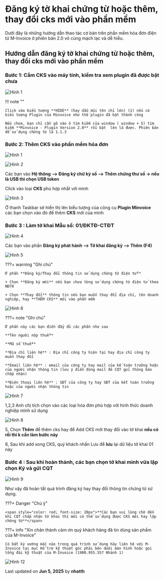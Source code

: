 # **Đăng ký tờ khai chứng từ hoặc thêm, thay đổi cks mới vào phần mềm**

Dưới đây là những hướng dẫn thao tác cơ bản trên phần mềm hóa đơn điện tử M-Invoice ở phiên bản 2.0 vô cùng mạch lạc và dễ hiểu.

## **Hướng dẫn đăng ký tờ khai chứng từ hoặc thêm, thay đổi cks mới vào phần mềm**

### **Bước 1: Cắm CKS vào máy tính, kiểm tra xem plugin đã được bật chưa**

![Hình 1](../assets/images/invoice2/2.0_them-cks-moi_1.png)

!!! note ""

    Click vào biểu tượng **HIDE** (hay dẫu mũi tên chỉ lên) (1) nếu có biểu tượng Plugin của Minvoice như thế plugin đã bật thành công

    Nếu chưa, bạn chỉ cần gõ vào ô tìm kiếm của window ( window + S) tìm kiếm **Minvoice - Plugin Version 2.0** rồi bật  lên là được. Phiên bản để sử dụng chứng từ là 1.1.3

### **Bước 2: Thêm CKS vào phần mềm hóa đơn**

![Hình 1](../assets/images/chung-tu/ct_tokhai_1.png)

![Hình 2](../assets/images/chung-tu/ct_tokhai_2.png)

Các bạn vào **Hệ thông --> Đăng ký chữ ký số --> Thêm chứng thư số -> nếu là USB thì chọn USB token**

Click vào loại **CKS** phù hợp nhất với mình

![Hình 3](../assets/images/chung-tu/ct_tokhai_3.png)

Ở thanh Taskbar sẽ hiển thị lên biểu tượng của công cụ **Plugin Minvoice** các bạn chọn vào đó để thêm **CKS** mới của mình

### **Bước 3 : Làm tờ khai Mẫu số: 01/ĐKTĐ-CTĐT**

![Hình 4](../assets/images/chung-tu/ct_tokhai_4.png)

Các bạn vào phần **Đăng ký phát hành --> Tờ khai đăng ký --> Thêm (F4)**

![Hình 5](../assets/images/chung-tu/ct_tokhai_5.png)

???+ warning "Ghi chú"

    Ở phần **Đăng ký/Thay đổi thông tin sử dụng chứng từ điện tử**

    + Chọn **Đăng ký mới** nếu bạn chưa từng sử dụng chứng từ điện tử theo NĐ70

    + Chọn **Thay đổi** thông tin nếu bạn muốn thay đổi địa chỉ, tên doanh nghiệp, hay **THÊM CKS** mới vào phần mềm

![Hình 6](../assets/images/chung-tu/ct_tokhai_6.png)

???+ note "Ghi chú"

    Ở phần này các bạn điền đẩy đủ các phần như sau

    **Tên người nộp thuế**

    **Mã số thuế**

    **Đia chỉ liên hệ** : Địa chỉ công ty hiện tại hay địa chỉ công ty muốn thay đổi

    **Email liên hệ** : email của công ty hay mail của kế toán trưởng hoặc của người nhận thông tin (lưu ý điền đúng mail đẻ CQT gửi thông báo chấp nhận)

    **Điện thoại liên hệ** : SĐT của công ty hay SĐT của kết toán trưởng hoặc của người nhận thông tin

![Hình 7](../assets/images/chung-tu/ct_tokhai_7.png)

1,2,3 Anh chị tích chọn vào các loại hóa đơn phù hợp với hình thức doanh nghiệp mình sử dụng

![Hình 8](../assets/images/chung-tu/ct_tokhai_8.png)

5, Chọn **Thêm** để thêm cks hay để Add CKS mới thay đổi vào tờ khai **nếu có rồi thì k cần làm bước này**

6, Sau khi add xong CKS, quý khách nhấn Lưu để **lưu** lại dữ liệu tờ khai 01 này

### **Bước 4 : Sau khi hoàn thành, các bạn chọn tờ khai mình vừa lập chọn Ký và gửi CQT**

![Hình 9](../assets/images/chung-tu/ct_tokhai_9.png)

Như vậy đã hoàn tất quá trình đăng ký hay thay đổi thông tin chứng từ sử dụng.

???+ Danger "Chú ý"

    <span style="color: red; font-size: 20px">**Các bạn vui lòng chờ đến khi CQT chấp nhận tờ khai thì mới có thể sử dụng được CKS mới hay lập chứng từ**</span>

???+ info "Xin chân thành cảm ơn quý khách hàng đã tin dùng sản phẩm của M-Invoice"

    Có bất kỳ vướng mắc nào trong quá trình sử dụng hãy liên hệ với M-Invoice tại mục Hỗ trợ kỹ thuật góc phải bên dưới màn hình hoặc gọi tổng đài kỹ thuật của M-Invoice (1900.955.557 Nhánh 1)

![Hình 12](../assets/images/chung-tu/hotro.png)

<div class="last-updated">Last updated on <strong>Jun 5, 2025</strong> by <strong>nhatth</strong></div>
